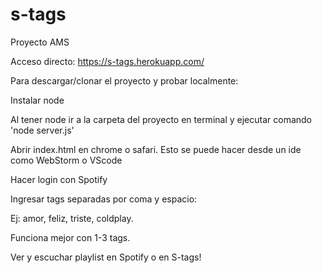 # s-tags
Proyecto AMS

Acceso directo: https://s-tags.herokuapp.com/

Para descargar/clonar el proyecto y probar localmente:

Instalar node 

Al tener node ir a la carpeta del proyecto en terminal y ejecutar comando 'node server.js'

Abrir index.html en chrome o safari. Esto se puede hacer desde un ide 
como WebStorm o VScode

Hacer login con Spotify

Ingresar tags separadas por coma y espacio: 

Ej: amor, feliz, triste, coldplay.

Funciona mejor con 1-3 tags. 

Ver y escuchar playlist en Spotify o en S-tags! 


